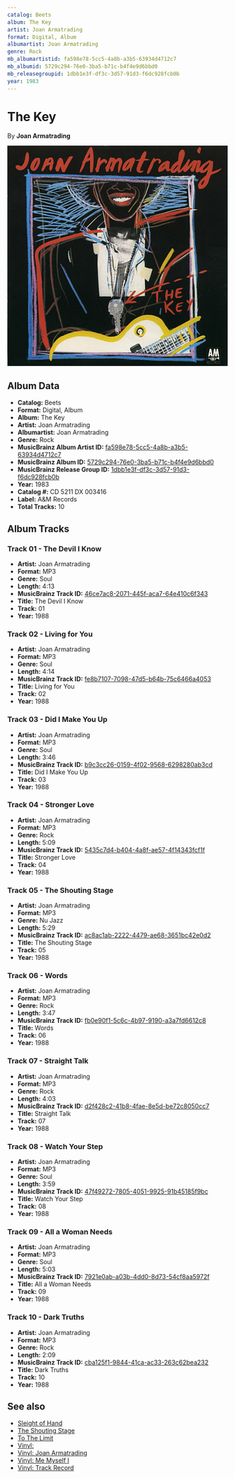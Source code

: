 ```yaml
---
catalog: Beets
album: The Key
artist: Joan Armatrading
format: Digital, Album
albumartist: Joan Armatrading
genre: Rock
mb_albumartistid: fa598e78-5cc5-4a8b-a3b5-63934d4712c7
mb_albumid: 5729c294-76e0-3ba5-b71c-b4f4e9d6bbd0
mb_releasegroupid: 1dbb1e3f-df3c-3d57-91d3-f6dc928fcb0b
year: 1983
---
```


# The Key

By **Joan Armatrading**

![](../../assets/beetscovers/Joan_Armatrading-The_Key.jpg)

## Album Data

- **Catalog:** Beets
- **Format:** Digital, Album
- **Album:** The Key
- **Artist:** Joan Armatrading
- **Albumartist:** Joan Armatrading
- **Genre:** Rock
- **MusicBrainz Album Artist ID:** [fa598e78-5cc5-4a8b-a3b5-63934d4712c7](https://musicbrainz.org/artist/fa598e78-5cc5-4a8b-a3b5-63934d4712c7)
- **MusicBrainz Album ID:** [5729c294-76e0-3ba5-b71c-b4f4e9d6bbd0](https://musicbrainz.org/release/5729c294-76e0-3ba5-b71c-b4f4e9d6bbd0)
- **MusicBrainz Release Group ID:** [1dbb1e3f-df3c-3d57-91d3-f6dc928fcb0b](https://musicbrainz.org/release-group/1dbb1e3f-df3c-3d57-91d3-f6dc928fcb0b)
- **Year:** 1983
- **Catalog #:** CD 5211 DX 003416
- **Label:** A&M Records
- **Total Tracks:** 10

## Album Tracks

### Track 01 - The Devil I Know

- **Artist:** Joan Armatrading
- **Format:** MP3
- **Genre:** Soul
- **Length:** 4:13
- **MusicBrainz Track ID:** [46ce7ac8-2071-445f-aca7-64e410c6f343](https://musicbrainz.org/recording/46ce7ac8-2071-445f-aca7-64e410c6f343)
- **Title:** The Devil I Know
- **Track:** 01
- **Year:** 1988

### Track 02 - Living for You

- **Artist:** Joan Armatrading
- **Format:** MP3
- **Genre:** Soul
- **Length:** 4:14
- **MusicBrainz Track ID:** [fe8b7107-7098-47d5-b64b-75c6466a4053](https://musicbrainz.org/recording/fe8b7107-7098-47d5-b64b-75c6466a4053)
- **Title:** Living for You
- **Track:** 02
- **Year:** 1988

### Track 03 - Did I Make You Up

- **Artist:** Joan Armatrading
- **Format:** MP3
- **Genre:** Soul
- **Length:** 3:46
- **MusicBrainz Track ID:** [b9c3cc26-0159-4f02-9568-6298280ab3cd](https://musicbrainz.org/recording/b9c3cc26-0159-4f02-9568-6298280ab3cd)
- **Title:** Did I Make You Up
- **Track:** 03
- **Year:** 1988

### Track 04 - Stronger Love

- **Artist:** Joan Armatrading
- **Format:** MP3
- **Genre:** Rock
- **Length:** 5:09
- **MusicBrainz Track ID:** [5435c7d4-b404-4a8f-ae57-4f14343fcf1f](https://musicbrainz.org/recording/5435c7d4-b404-4a8f-ae57-4f14343fcf1f)
- **Title:** Stronger Love
- **Track:** 04
- **Year:** 1988

### Track 05 - The Shouting Stage

- **Artist:** Joan Armatrading
- **Format:** MP3
- **Genre:** Nu Jazz
- **Length:** 5:29
- **MusicBrainz Track ID:** [ac8ac1ab-2222-4479-ae68-3651bc42e0d2](https://musicbrainz.org/recording/ac8ac1ab-2222-4479-ae68-3651bc42e0d2)
- **Title:** The Shouting Stage
- **Track:** 05
- **Year:** 1988

### Track 06 - Words

- **Artist:** Joan Armatrading
- **Format:** MP3
- **Genre:** Rock
- **Length:** 3:47
- **MusicBrainz Track ID:** [fb0e90f1-5c6c-4b97-9190-a3a7fd6612c8](https://musicbrainz.org/recording/fb0e90f1-5c6c-4b97-9190-a3a7fd6612c8)
- **Title:** Words
- **Track:** 06
- **Year:** 1988

### Track 07 - Straight Talk

- **Artist:** Joan Armatrading
- **Format:** MP3
- **Genre:** Rock
- **Length:** 4:03
- **MusicBrainz Track ID:** [d2f428c2-41b8-4fae-8e5d-be72c8050cc7](https://musicbrainz.org/recording/d2f428c2-41b8-4fae-8e5d-be72c8050cc7)
- **Title:** Straight Talk
- **Track:** 07
- **Year:** 1988

### Track 08 - Watch Your Step

- **Artist:** Joan Armatrading
- **Format:** MP3
- **Genre:** Soul
- **Length:** 3:59
- **MusicBrainz Track ID:** [47f49272-7805-4051-9925-91b45185f9bc](https://musicbrainz.org/recording/47f49272-7805-4051-9925-91b45185f9bc)
- **Title:** Watch Your Step
- **Track:** 08
- **Year:** 1988

### Track 09 - All a Woman Needs

- **Artist:** Joan Armatrading
- **Format:** MP3
- **Genre:** Soul
- **Length:** 5:03
- **MusicBrainz Track ID:** [7921e0ab-a03b-4dd0-8d73-54cf8aa5972f](https://musicbrainz.org/recording/7921e0ab-a03b-4dd0-8d73-54cf8aa5972f)
- **Title:** All a Woman Needs
- **Track:** 09
- **Year:** 1988

### Track 10 - Dark Truths

- **Artist:** Joan Armatrading
- **Format:** MP3
- **Genre:** Rock
- **Length:** 2:09
- **MusicBrainz Track ID:** [cba125f1-9844-41ca-ac33-263c62bea232](https://musicbrainz.org/recording/cba125f1-9844-41ca-ac33-263c62bea232)
- **Title:** Dark Truths
- **Track:** 10
- **Year:** 1988


## See also

- [Sleight of Hand](Sleight_of_Hand.md)
- [The Shouting Stage](The_Shouting_Stage.md)
- [To The Limit](To_The_Limit.md)
- [Vinyl: ](../../Vinyl/Joan_Armatrading/Joan_Armatrading_index.md)
- [Vinyl: Joan Armatrading](../../Vinyl/Joan_Armatrading/Joan_Armatrading.md)
- [Vinyl: Me Myself I](../../Vinyl/Joan_Armatrading/Me_Myself_I.md)
- [Vinyl: Track Record](../../Vinyl/Joan_Armatrading/Track_Record.md)
